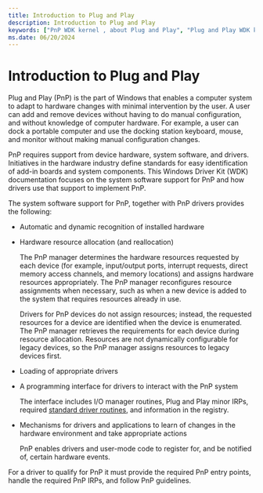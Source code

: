 ```yaml
---
title: Introduction to Plug and Play
description: Introduction to Plug and Play
keywords: ["PnP WDK kernel , about Plug and Play", "Plug and Play WDK kernel , about Plug and Play"]
ms.date: 06/20/2024
---
```


# Introduction to Plug and Play

Plug and Play (PnP) is the part of Windows that enables a computer system to adapt to hardware changes with minimal intervention by the user. A user can add and remove devices without having to do manual configuration, and without knowledge of computer hardware. For example, a user can dock a portable computer and use the docking station keyboard, mouse, and monitor without making manual configuration changes.

PnP requires support from device hardware, system software, and drivers. Initiatives in the hardware industry define standards for easy identification of add-in boards and system components. This Windows Driver Kit (WDK) documentation focuses on the system software support for PnP and how drivers use that support to implement PnP.

The system software support for PnP, together with PnP drivers provides the following:

-   Automatic and dynamic recognition of installed hardware

-   Hardware resource allocation (and reallocation)

    The PnP manager determines the hardware resources requested by each device (for example, input/output ports, interrupt requests, direct memory access channels, and memory locations) and assigns hardware resources appropriately. The PnP manager reconfigures resource assignments when necessary, such as when a new device is added to the system that requires resources already in use.

    Drivers for PnP devices do not assign resources; instead, the requested resources for a device are identified when the device is enumerated. The PnP manager retrieves the requirements for each device during resource allocation. Resources are not dynamically configurable for legacy devices, so the PnP manager assigns resources to legacy devices first.

-   Loading of appropriate drivers

-   A programming interface for drivers to interact with the PnP system

    The interface includes I/O manager routines, Plug and Play minor IRPs, required [standard driver routines](./introduction-to-standard-driver-routines.md), and information in the registry.

-   Mechanisms for drivers and applications to learn of changes in the hardware environment and take appropriate actions

    PnP enables drivers and user-mode code to register for, and be notified of, certain hardware events.

For a driver to qualify for PnP it must provide the required PnP entry points, handle the required PnP IRPs, and follow PnP guidelines.
